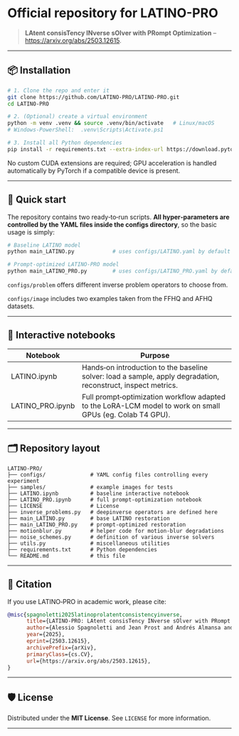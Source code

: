 # Official repository for **LATINO-PRO**

> **LAtent consisTency INverse sOlver with PRompt Optimization** – <https://arxiv.org/abs/2503.12615>.

---

## 📦 Installation

```bash
# 1. Clone the repo and enter it
git clone https://github.com/LATINO-PRO/LATINO-PRO.git
cd LATINO-PRO

# 2. (Optional) create a virtual environment
python -m venv .venv && source .venv/bin/activate   # Linux/macOS
# Windows-PowerShell:  .venv\Scripts\Activate.ps1

# 3. Install all Python dependencies
pip install -r requirements.txt --extra-index-url https://download.pytorch.org/whl/cu121
```

No custom CUDA extensions are required; GPU acceleration is handled automatically by PyTorch if a compatible device is present.

---

## 🚀 Quick start

The repository contains two ready‑to‑run scripts. **All hyper‑parameters are controlled by the YAML files inside the **configs** directory**, so the basic usage is simply:

```bash
# Baseline LATINO model
python main_LATINO.py            # uses configs/LATINO.yaml by default

# Prompt‑optimized LATINO‑PRO model
python main_LATINO_PRO.py        # uses configs/LATINO_PRO.yaml by default
```

```configs/problem``` offers different inverse problem operators to choose from.

```configs/image``` includes two examples taken from the FFHQ and AFHQ datasets.

---

## 📓 Interactive notebooks

| Notebook           | Purpose                                                                                                       |
| ------------------ | ------------------------------------------------------------------------------------------------------------- |
| LATINO.ipynb       | Hands‑on introduction to the baseline solver: load a sample, apply degradation, reconstruct, inspect metrics. |
| LATINO_PRO.ipynb   | Full prompt‑optimization workflow adapted to the LoRA-LCM model to work on small GPUs (eg. Colab T4 GPU).     |

---

## 🗂️ Repository layout

```
LATINO-PRO/
├── configs/              # YAML config files controlling every experiment
├── samples/              # example images for tests
├── LATINO.ipynb          # baseline interactive notebook
├── LATINO_PRO.ipynb      # full prompt‑optimization notebook
├── LICENSE               # License
├── inverse_problems.py   # deepinverse operators are defined here
├── main_LATINO.py        # base LATINO restoration
├── main_LATINO_PRO.py    # prompt‑optimized restoration
├── motionblur.py         # helper code for motion‑blur degradations
├── noise_schemes.py      # definition of various inverse solvers
├── utils.py              # miscellaneous utilities
├── requirements.txt      # Python dependencies
└── README.md             # this file
```

---

## 📄 Citation

If you use LATINO‑PRO in academic work, please cite:

```bibtex
@misc{spagnoletti2025latinoprolatentconsistencyinverse,
      title={LATINO-PRO: LAtent consisTency INverse sOlver with PRompt Optimization}, 
      author={Alessio Spagnoletti and Jean Prost and Andrés Almansa and Nicolas Papadakis and Marcelo Pereyra},
      year={2025},
      eprint={2503.12615},
      archivePrefix={arXiv},
      primaryClass={cs.CV},
      url={https://arxiv.org/abs/2503.12615}, 
}
```

---

## 🛡️ License

Distributed under the **MIT License**. See `LICENSE` for more information.

---
